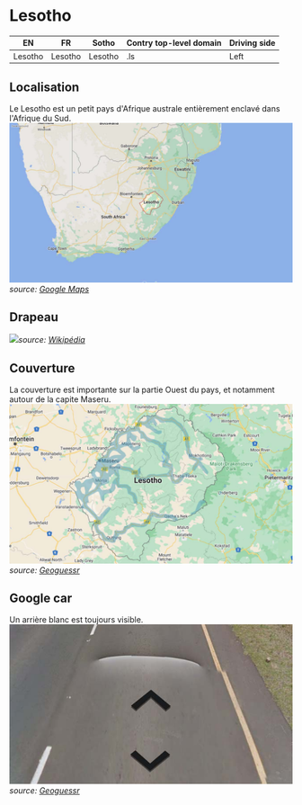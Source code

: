 # Lesotho

EN | FR | Sotho | Contry top-level domain | Driving side
--- | --- | --- | --- | ---
Lesotho | Lesotho | Lesotho | .ls | Left

## Localisation

Le Lesotho est un petit pays d'Afrique australe entièrement enclavé dans l'Afrique du Sud.
<img src="src/ls001.jpg" width="640">
*source: [Google Maps](https://www.google.com/maps)*

## Drapeau

<img src="https://upload.wikimedia.org/wikipedia/commons/thumb/4/4a/Flag_of_Lesotho.svg/1280px-Flag_of_Lesotho.svg.png" width="640">*source: [Wikipédia](https://en.wikipedia.org/wiki/Lesotho)*

## Couverture

La couverture est importante sur la partie Ouest du pays, et notamment autour de la capite Maseru.  
<img src="src/ls002.jpg" width="640">
*source: [Geoguessr](https://www.geoguessr.com/)*

## Google car

Un arrière blanc est toujours visible.
<img src="src/ls003.jpg" width="640">
*source: [Geoguessr](https://www.geoguessr.com/)*
